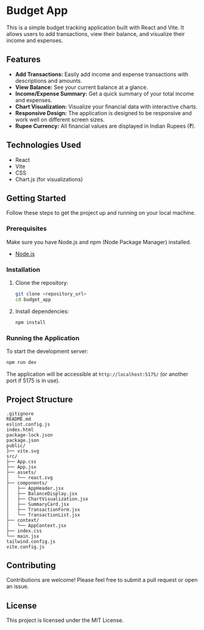 # Budget App

This is a simple budget tracking application built with React and Vite. It allows users to add transactions, view their balance, and visualize their income and expenses.

## Features

*   **Add Transactions:** Easily add income and expense transactions with descriptions and amounts.
*   **View Balance:** See your current balance at a glance.
*   **Income/Expense Summary:** Get a quick summary of your total income and expenses.
*   **Chart Visualization:** Visualize your financial data with interactive charts.
*   **Responsive Design:** The application is designed to be responsive and work well on different screen sizes.
*   **Rupee Currency:** All financial values are displayed in Indian Rupees (₹).

## Technologies Used

*   React
*   Vite
*   CSS
*   Chart.js (for visualizations)

## Getting Started

Follow these steps to get the project up and running on your local machine.

### Prerequisites

Make sure you have Node.js and npm (Node Package Manager) installed.

*   [Node.js](https://nodejs.org/)

### Installation

1.  Clone the repository:

    ```bash
    git clone <repository_url>
    cd budget_app
    ```

2.  Install dependencies:

    ```bash
    npm install
    ```

### Running the Application

To start the development server:

```bash
npm run dev
```

The application will be accessible at `http://localhost:5175/` (or another port if 5175 is in use).

## Project Structure

```
.gitignore
README.md
eslint.config.js
index.html
package-lock.json
package.json
public/
├── vite.svg
src/
├── App.css
├── App.jsx
├── assets/
│   └── react.svg
├── components/
│   ├── AppHeader.jsx
│   ├── BalanceDisplay.jsx
│   ├── ChartVisualization.jsx
│   ├── SummaryCard.jsx
│   ├── TransactionForm.jsx
│   └── TransactionList.jsx
├── context/
│   └── AppContext.jsx
├── index.css
└── main.jsx
tailwind.config.js
vite.config.js
```

## Contributing

Contributions are welcome! Please feel free to submit a pull request or open an issue.

## License

This project is licensed under the MIT License.

